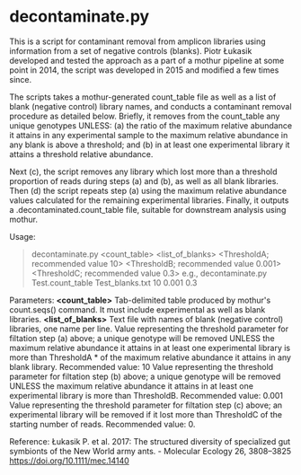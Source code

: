 # decontaminate.py
This is a script for contaminant removal from amplicon libraries using information from a set of negative controls (blanks). Piotr Łukasik developed and tested the approach as a part of a mothur pipeline at some point in 2014, the script was developed in 2015 and modified a few times since. 

The scripts takes a mothur-generated count_table file as well as a list of blank (negative control) library names, and conducts a contaminant removal procedure as detailed below. Briefly, it removes from the count_table any unique genotypes UNLESS:
  (a) the ratio of the maximum relative abundance it attains in any experimental sample to the maximum relative abundance in any blank is above a threshold; and 
  (b) in at least one experimental library it attains a threshold relative abundance.

Next (c), the script removes any library which lost more than a threshold proportion of reads during steps (a) and (b), as well as all blank libraries. Then (d) the script repeats step (a) using the maximum relative abundance values calculated for the remaining experimental libraries. Finally, it outputs a .decontaminated.count_table file, suitable for downstream analysis using mothur.

Usage:
> decontaminate.py <count_table> <list_of_blanks> <ThresholdA; recommended value 10> <ThresholdB; recommended value 0.001> <ThresholdC; recommended value 0.3>
e.g., 
> decontaminate.py Test.count_table Test_blanks.txt 10 0.001 0.3

Parameters:
**<count_table>**       Tab-delimited table produced by mothur's count.seqs() command. It must include experimental as well as blank libraries.
**<list_of_blanks>**    Text file with names of blank (negative control) libraries, one name per line.
**<ThresholdA>**        Value representing the threshold parameter for filtation step (a) above; a unique genotype will be removed UNLESS the maximum relative abundance it attains in at least one experimental library is more than ThresholdA * of the maximum relative abundance it attains in any blank library. Recommended value: 10
**<ThresholdB>**        Value representing the threshold parameter for filtation step (b) above; a unique genotype will be removed UNLESS the maximum relative abundance it attains in at least one experimental library is more than ThresholdB. Recommended value: 0.001
**<ThresholdC>**        Value representing the threshold parameter for filtation step (c) above; an experimental library will be removed if it lost more than ThresholdC of the starting number of reads. Recommended value: 0.







Reference:
Łukasik P. et al. 2017: The structured diversity of specialized gut symbionts of the New World army ants. -
Molecular Ecology 26, 3808–3825  https://doi.org/10.1111/mec.14140
